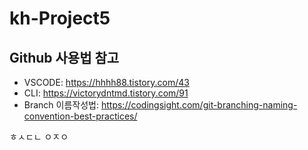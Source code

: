 ﻿# kh-Project5
## Github 사용법 참고
* VSCODE: <https://hhhh88.tistory.com/43>
* CLI: <https://victorydntmd.tistory.com/91>
* Branch 이름작성법: <https://codingsight.com/git-branching-naming-convention-best-practices/>

ㅎㅅㄷㄴ
ㅇㅈㅇ

